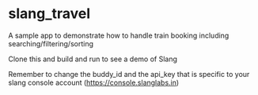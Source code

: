 # slang_travel
A sample app to demonstrate how to handle train booking including searching/filtering/sorting

Clone this and build and run to see a demo of Slang

Remember to change the buddy_id and the api_key that is specific to your slang console account (https://console.slanglabs.in)

